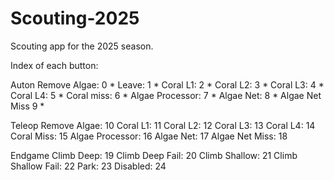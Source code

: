 # Scouting-2025
Scouting app for the 2025 season.


 
Index of each button: 

Auton
Remove Algae: 0 *
Leave: 1 *
Coral L1: 2 *
Coral L2: 3 *
Coral L3: 4 *
Coral L4: 5 *
Coral miss: 6 *
Algae Processor: 7 *
Algae Net: 8 *
Algae Net Miss 9 *


Teleop
Remove Algae: 10
Coral L1: 11
Coral L2: 12
Coral L3: 13
Coral L4: 14
Coral Miss: 15
Algae Processor: 16
Algae Net: 17
Algae Net Miss: 18


Endgame
Climb Deep: 19
Climb Deep Fail: 20
Climb Shallow: 21
Climb Shallow Fail: 22
Park: 23
Disabled: 24